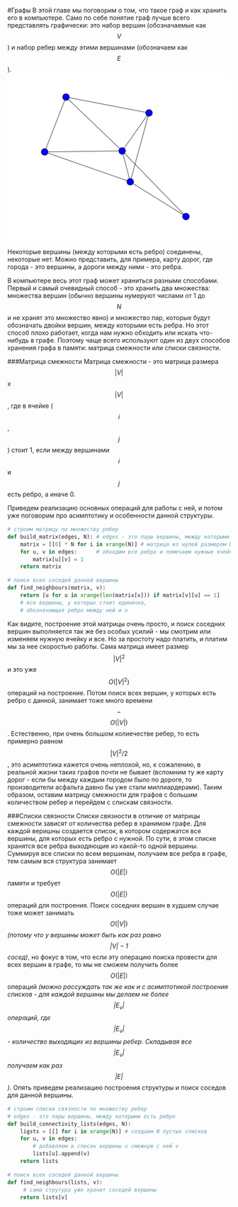 #Графы
В этой главе мы поговорим о том, что такое граф и как хранить его в компьютере. Само по себе понятие граф лучше всего представлять графически: это набор вершин (обозначаемые как $$V$$) и набор ребер между этими вершинами (обозначаем как $$E$$). ![График 1](graphs-1.svg) 

Некоторые вершины (между которыми есть ребро) соединены, некоторые нет. Можно представить, для примера, карту дорог, где города - это вершины, а дороги между ними - это ребра. 

В компьютере весь этот граф может храниться разными способами. Первый и самый очевидный способ - это хранить два множества: множества вершин (обычно вершины нумеруют числами от 1 до $$N$$ и не хранят это множество явно) и множество пар, которые будут обозначать двойки вершин, между которыми есть ребра. Но этот способ плохо работает, когда нам нужно обходить или искать что-нибудь в графе. Поэтому чаще всего используют один из двух способов хранения графа в памяти: матрица смежности или списки связности. 

###Матрица смежности
Матрица смежности - это матрица размера $$|V|$$ x $$|V|$$, где в ячейке ($$i$$, $$j$$) стоит 1, если между вершинами $$i$$ и $$j$$ есть ребро, а иначе 0. 

Приведем реализацию основных операций для работы с ней, и потом уже поговорим про асимптотику и особенности данной структуры. 

```python
# строим матрицу по множеству ребер
def build_matrix(edges, N): # edges - это пары вершины, между которыми есть ребро
    matrix = [[0] * N for i in xrange(N)] # матрица из нулей размером N x N
    for u, v in edges:      # обходим все ребра и помечаем нужные ячейки в матрице
        matrix[u][v] = 1
    return matrix
```
```python
# поиск всех соседей данной вершины
def find_neighbours(matrix, v): 
    return [u for u in xrange(len(matrix[v])) if matrix[v][u] == 1] 
    # все вершины, у которых стоит единичка, 
    # обозначающая ребро между ней и v
```    

Как видите, построение этой матрицы очень просто, и поиск соседних вершин выполняется так же без особых усилий - мы смотрим или изменяем нужную ячейку и все. Но за простоту надо платить, и платим мы за нее скоростью работы. Сама матрица имеет размер $$|V|^2$$ и это уже $$O(|V|^2)$$ операций на построение. Потом поиск всех вершин, у которых есть ребро с данной, занимает тоже много времени $$-$$ $$O(|V|)$$. Естественно, при очень большом колиечестве ребер, то есть примерно равном $$|V|^2 / 2$$, это асимптотика кажется очень неплохой, но, к сожалению, в реальной жизни таких графов почти не бывает (вспомним ту же карту дорог - если бы между каждым городом было по дороге, то производители асфальта давно бы уже стали миллиардерами). Таким образом, оставим матрицу смежности для графов с большим количеством ребер и перейдем с спискам связности. 

###Списки связности
Списки связности в отличие от матрицы смежности зависят от количества ребер в хранимом графе. Для каждой веришны создается список, в котором содержатся все вершины, для которых есть ребро с нужной. По сути, в этом списке хранятся все ребра выходяющие из какой-то одной вершины. Суммируя все списки по всем вершинам, получаем все ребра в графе, тем самым вся структура занимает $$O(|E|)$$ памяти и требует $$O(|E|)$$ операций для построения. Поиск соседних вершин в худшем случае тоже может занимать $$O(|V|)$$ *(потому что у вершины может быть как раз ровно $$|V| - 1$$ сосед)*, но фокус в том, что если эту операцию поиска провести для всех вершин в графе, то мы не сможем получить более $$O(|E|)$$ операций *(можно рассуждать так же как и с асимптотикой построения списков - для каждой вершины мы делаем не более $$|E_v|$$ операций, где $$|E_v|$$ - количество выходящих из вершины ребер. Складывая все $$|E_v|$$ получаем как раз $$|E|$$)*. Опять приведем реализацию построения структуры и поиск соседов для данной вершины. 

```python
# строим списки связности по множеству ребер
# edges - это пары вершины, между которыми есть ребро
def build_connectivity_lists(edges, N): 
    ligsts = [[] for i in xrange(N)] # создаем N пустых списков
    for u, v in edges:
        # добавляем в список вершины u смежную с ней v
        lists[u].append(v) 
    return lists
```

```python
# поиск всех соседей данной вершины
def find_neighbours(lists, v): 
     # сама струтура уже хранит соседей вершины
    return lists[v]
```

